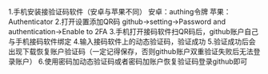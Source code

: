 1.手机安装接验证码软件（安卓与苹果不同）
安卓：authing令牌
苹果：Authenticator
2.打开设置添加QR码
github->setting->Password and authentication->Enable to 2FA
3.手机打开接码软件扫QR码后，github账户自己与手机接码软件绑定
4.输入接码软件上的动态验证码，验证成功
5.验证成功后会出现下载恢复账户验证码（一定记得保存，否则github账户双重验证失败后无法登录账户）
6.使用密码加动态验证码或者密码加账户恢复验证码登录github即可
